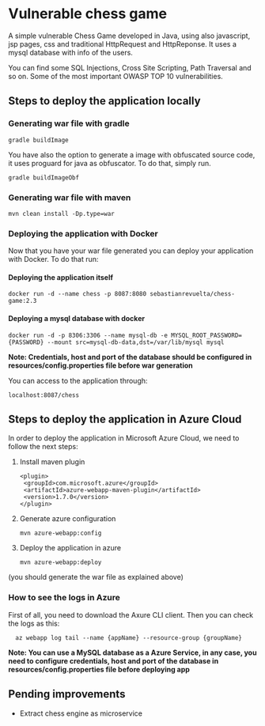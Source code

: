 # Vulnerable chess game
A simple vulnerable Chess Game developed in Java, using also javascript, jsp pages, css and traditional HttpRequest and HttpReponse.
It uses a mysql database with info of the users.

You can find some SQL Injections, Cross Site Scripting, Path Traversal and so on.
Some of the most important OWASP TOP 10 vulnerabilities.

## Steps to deploy the application locally

### Generating war file with gradle
    gradle buildImage

You have also the option to generate a image with obfuscated source code, it uses proguard for java as obfuscator.
To do that, simply run.
    
    gradle buildImageObf

### Generating war file with maven
    mvn clean install -Dp.type=war

### Deploying the application with Docker
Now that you have your war file generated you can deploy your application with Docker.
To do that run:

#### Deploying the application itself
    docker run -d --name chess -p 8087:8080 sebastianrevuelta/chess-game:2.3

#### Deploying a mysql database with docker
    docker run -d -p 8306:3306 --name mysql-db -e MYSQL_ROOT_PASSWORD={PASSWORD} --mount src=mysql-db-data,dst=/var/lib/mysql mysql

**Note: Credentials, host and port of the database should be configured in resources/config.properties file before war generation**

You can access to the application through:

    localhost:8087/chess

## Steps to deploy the application in Azure Cloud

In order to deploy the application in Microsoft Azure Cloud, we need to follow the next steps:

1. Install maven plugin 

       <plugin> 
        <groupId>com.microsoft.azure</groupId>  
        <artifactId>azure-webapp-maven-plugin</artifactId>  
        <version>1.7.0</version>  
       </plugin>
    
2. Generate azure configuration
    
       mvn azure-webapp:config
    
3. Deploy the application in azure

       mvn azure-webapp:deploy 
  (you should generate the war file as explained above)
  
### How to see the logs in Azure
First of all, you need to download the Axure CLI client.
Then you can check the logs as this:
  
      az webapp log tail --name {appName} --resource-group {groupName}

  **Note: You can use a MySQL database as a Azure Service, in any case, you need to configure credentials, host and port of the database in resources/config.properties file before deploying app**
  
 ## Pending improvements
 * Extract chess engine as microservice


